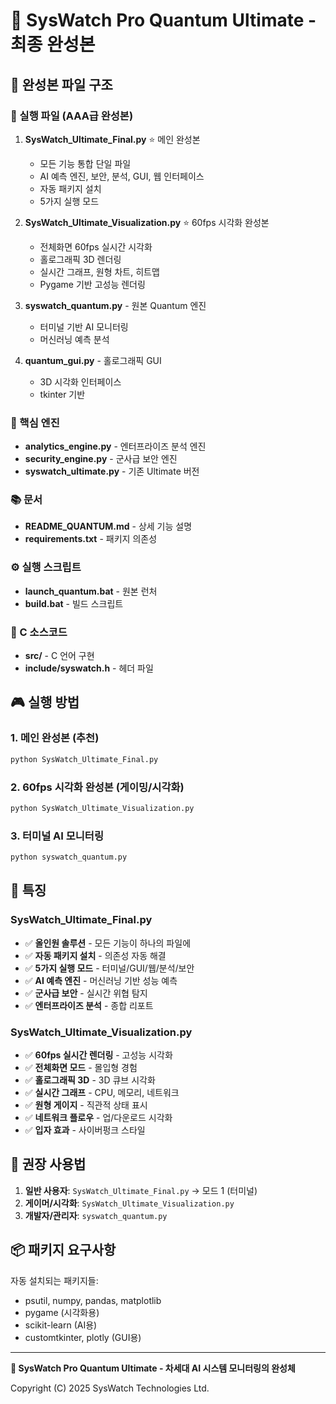 # 🚀 SysWatch Pro Quantum Ultimate - 최종 완성본

## 📁 완성본 파일 구조

### 🎯 실행 파일 (AAA급 완성본)

1. **SysWatch_Ultimate_Final.py** ⭐ 메인 완성본
   - 모든 기능 통합 단일 파일
   - AI 예측 엔진, 보안, 분석, GUI, 웹 인터페이스
   - 자동 패키지 설치
   - 5가지 실행 모드

2. **SysWatch_Ultimate_Visualization.py** ⭐ 60fps 시각화 완성본
   - 전체화면 60fps 실시간 시각화
   - 홀로그래픽 3D 렌더링
   - 실시간 그래프, 원형 차트, 히트맵
   - Pygame 기반 고성능 렌더링

3. **syswatch_quantum.py** - 원본 Quantum 엔진
   - 터미널 기반 AI 모니터링
   - 머신러닝 예측 분석

4. **quantum_gui.py** - 홀로그래픽 GUI
   - 3D 시각화 인터페이스
   - tkinter 기반

### 🔧 핵심 엔진

- **analytics_engine.py** - 엔터프라이즈 분석 엔진
- **security_engine.py** - 군사급 보안 엔진
- **syswatch_ultimate.py** - 기존 Ultimate 버전

### 📚 문서

- **README_QUANTUM.md** - 상세 기능 설명
- **requirements.txt** - 패키지 의존성

### ⚙️ 실행 스크립트

- **launch_quantum.bat** - 원본 런처
- **build.bat** - 빌드 스크립트

### 🔨 C 소스코드

- **src/** - C 언어 구현
- **include/syswatch.h** - 헤더 파일

## 🎮 실행 방법

### 1. 메인 완성본 (추천)
```bash
python SysWatch_Ultimate_Final.py
```

### 2. 60fps 시각화 완성본 (게이밍/시각화)
```bash
python SysWatch_Ultimate_Visualization.py
```

### 3. 터미널 AI 모니터링
```bash
python syswatch_quantum.py
```

## 🌟 특징

### SysWatch_Ultimate_Final.py
- ✅ **올인원 솔루션** - 모든 기능이 하나의 파일에
- ✅ **자동 패키지 설치** - 의존성 자동 해결
- ✅ **5가지 실행 모드** - 터미널/GUI/웹/분석/보안
- ✅ **AI 예측 엔진** - 머신러닝 기반 성능 예측
- ✅ **군사급 보안** - 실시간 위협 탐지
- ✅ **엔터프라이즈 분석** - 종합 리포트

### SysWatch_Ultimate_Visualization.py
- ✅ **60fps 실시간 렌더링** - 고성능 시각화
- ✅ **전체화면 모드** - 몰입형 경험
- ✅ **홀로그래픽 3D** - 3D 큐브 시각화
- ✅ **실시간 그래프** - CPU, 메모리, 네트워크
- ✅ **원형 게이지** - 직관적 상태 표시
- ✅ **네트워크 플로우** - 업/다운로드 시각화
- ✅ **입자 효과** - 사이버펑크 스타일

## 🎯 권장 사용법

1. **일반 사용자**: `SysWatch_Ultimate_Final.py` → 모드 1 (터미널)
2. **게이머/시각화**: `SysWatch_Ultimate_Visualization.py`
3. **개발자/관리자**: `syswatch_quantum.py`

## 📦 패키지 요구사항

자동 설치되는 패키지들:
- psutil, numpy, pandas, matplotlib
- pygame (시각화용)
- scikit-learn (AI용)
- customtkinter, plotly (GUI용)

---

**🌟 SysWatch Pro Quantum Ultimate - 차세대 AI 시스템 모니터링의 완성체**

Copyright (C) 2025 SysWatch Technologies Ltd.